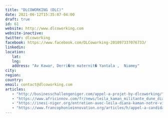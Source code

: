 ```yaml
---
title: "DLCOWORKING (DLC)"
date: 2021-06-12T15:35:07-04:00
draft: true
id: 61
website: http://www.dlcoworking.com
website-inactive: 
twitter: dlcoworking
facebook: https://www.facebook.com/DLCoworking-201097337076733/
linkedin: 
location: 
   lat: 
   lng: 
   address: "Av Kawar, Derri�re maternit� Yantala ,  Niamey"
city: 
region: 
country: 
email: contact@dlcoworking.com
articles:
   - "http://businesschallengeniger.com/appel-a-projet-by-dlcoworking/"
   - "https://www.africinnov.com/fr/news/leila_kaman_militante_dune_diaspora_africaine_engagee"
   - "https://inesi-niger.org/entretien-avec-leila-diana-kaman-notre-vision-est-de-reveler-le-potentiel-nigerien/"
   - "https://www.francophonieinnovation.org/articles/h/appel-a-candidature-pour-incubation-les-odd-au-feminin-2020.html"
---
```


